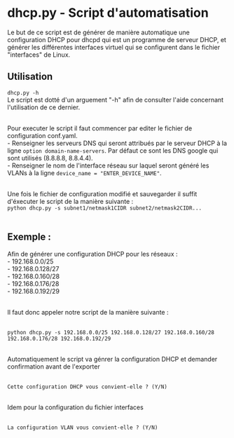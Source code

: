 # dhcp.py - Script d'automatisation

Le but de ce script est de générer de manière automatique une configuration DHCP pour dhcpd qui est un programme de serveur DHCP, et générer les différentes interfaces virtuel qui se configurent dans le fichier "interfaces" de Linux.

## Utilisation
`dhcp.py -h` <br/>
Le script est dotté d'un arguement "-h" afin de consulter l'aide concernant l'utilisation de ce dernier. <br/><br/>

Pour executer le script il faut commencer par editer le fichier de configuration conf.yaml.<br/>
	- Renseigner les serveurs DNS qui seront attribués par le serveur DHCP à la ligne `option domain-name-servers`. Par défaut ce sont les DNS google qui sont utilisés (8.8.8.8, 8.8.4.4).<br/>
	- Renseigner le nom de l'interface réseau sur laquel seront généré les VLANs à la ligne `device_name = "ENTER_DEVICE_NAME"`.<br/><br/>
	
Une fois le fichier de configuration modifié et sauvegarder il suffit d'éxecuter le script de la manière suivante :<br/>
`python dhcp.py -s subnet1/netmask1CIDR subnet2/netmask2CIDR...`<br/><br/>

## Exemple :

Afin de générer une configuration DHCP pour les réseaux :<br/>
	- 192.168.0.0/25<br/>
	- 192.168.0.128/27<br/>
	- 192.168.0.160/28<br/>
	- 192.168.0.176/28<br/>
	- 192.168.0.192/29<br/><br/>
	
Il faut donc appeler notre script de la manière suivante :<br/><br/>

`python dhcp.py -s 192.168.0.0/25 192.168.0.128/27 192.168.0.160/28 192.168.0.176/28 192.168.0.192/29`<br/><br/>

Automatiquement le script va génrer la configuration DHCP et demander confirmation avant de l'exporter<br/><br/>

`Cette configuration DHCP vous convient-elle ? (Y/N)`<br/><br/>

Idem pour la configuration du fichier interfaces <br/><br/>

`La configuration VLAN vous convient-elle ? (Y/N)`